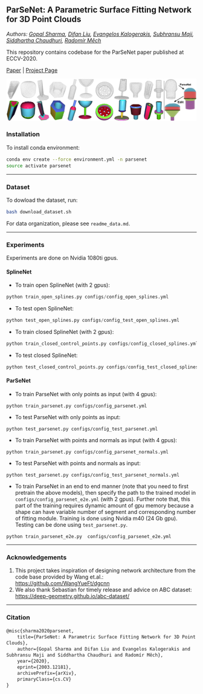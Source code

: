 ## ParSeNet: A Parametric Surface Fitting Network for 3D Point Clouds
*Authors: [Gopal Sharma](https://hippogriff.github.io/), [Difan Liu](https://people.cs.umass.edu/~dliu/), [Evangelos Kalogerakis](https://people.cs.umass.edu/~kalo/), [Subhransu Maji](https://people.cs.umass.edu/~smaji/), [Siddhartha Chaudhuri](https://www.cse.iitb.ac.in/~sidch/), [Radomír Měch](https://research.adobe.com/person/radomir-mech/)*

This repository contains codebase for the ParSeNet paper published at ECCV-2020.

[Paper](https://arxiv.org/pdf/2003.12181.pdf) | [Project Page](https://hippogriff.github.io/parsenet/)

![](images/parsenet-gallery.jpg )



### Installation

To install conda environment:

```bash
conda env create --force environment.yml -n parsenet
source activate parsenet
```

------



### Dataset

To dowload the dataset, run:

```bash
bash download_dataset.sh
```
For data organization, please see `readme_data.md`.

------



### Experiments

Experiments are done on Nvidia 1080ti gpus.

#### SplineNet

* To train open SplineNet (with 2 gpus):

```python
python train_open_splines.py configs/config_open_splines.yml
```

* To test open SplineNet:

```python
python test_open_splines.py configs/config_test_open_splines.yml
```

* To train closed SplineNet (with 2 gpus):

```python
python train_closed_control_points.py configs/config_closed_splines.yml
```

* To test closed SplineNet:

```python
python test_closed_control_points.py configs/config_test_closed_splines.yml
```



#### ParSeNet

- To train ParseNet with only points as input (with 4 gpus):

```
python train_parsenet.py configs/config_parsenet.yml
```

* To test ParseNet with only points as input:

```
python test_parsenet.py configs/config_test_parsenet.yml
```

* To train ParseNet with points and normals as input (with 4 gpus):

```
python train_parsenet.py configs/config_parsenet_normals.yml
```

* To test ParseNet with points and normals as input:

```
python test_parsenet.py configs/config_test_parsenet_normals.yml
```

* To train ParseNet in an end to end manner (note that you need to first pretrain the above models), then specify the path to the trained model in `configs/config_parsenet_e2e.yml` (with 2 gpus). Further note that, this part of the training requires dynamic amount of gpu memory because a shape can have variable number of segment and corresponding number of fitting module. Training is done using Nvidia m40 (24 Gb gpu). Testing can be done using `test_parsenet.py`.

```
python train_parsenet_e2e.py  configs/config_parsenet_e2e.yml
```

------



### Acknowledgements

1. This project takes inspiration of designing network architecture from the code base provided by Wang et.al.: https://github.com/WangYueFt/dgcnn
2. We also thank Sebastian for timely release and advice on ABC dataset: https://deep-geometry.github.io/abc-dataset/

------



### Citation

```
@misc{sharma2020parsenet,
    title={ParSeNet: A Parametric Surface Fitting Network for 3D Point Clouds},
    author={Gopal Sharma and Difan Liu and Evangelos Kalogerakis and Subhransu Maji and Siddhartha Chaudhuri and Radomír Měch},
    year={2020},
    eprint={2003.12181},
    archivePrefix={arXiv},
    primaryClass={cs.CV}
}
```
